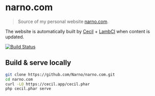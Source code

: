 # narno.com

> Source of my personal website [narno.com](https://narno.com).

The website is automatically built by [Cecil](https://cecil.app) + [LambCI](https://github.com/lambci/lambci) when content is updated.

[![Build Status](https://s3.amazonaws.com/lambci-buildresults-1w0y4nab0105t/gh/Narno/narno.com/branches/master/fd5e52981e29ce8934c8cbe710702fbe.svg)](https://s3.amazonaws.com/lambci-buildresults-1w0y4nab0105t/gh/Narno/narno.com/branches/master/e638084c8aae0d6dd5d80f3f7ba6c2d8.html)

## Build & serve locally
```bash
git clone https://github.com/Narno/narno.com.git
cd narno.com
curl -LO https://cecil.app/cecil.phar
php cecil.phar serve
```
